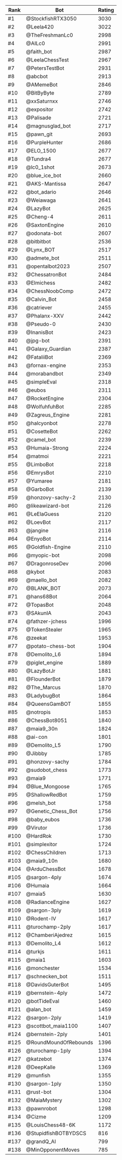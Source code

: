 Rank|Bot|Rating
---|---|---
#1|@StockfishRTX3050|3030
#2|@Leela420|3022
#3|@TheFreshmanLc0|2998
#4|@AILc0|2991
#5|@faith_bot|2987
#6|@LeelaChessTest|2967
#7|@PetersTestBot|2931
#8|@abcbot|2913
#9|@AMemeBot|2846
#10|@BitByByte|2789
#11|@xxSaturnxx|2746
#12|@expositor|2742
#13|@Palisade|2721
#14|@magnusglad_bot|2717
#15|@pawn_git|2693
#16|@PurpleHunter|2686
#17|@ELO_1500|2677
#18|@Tundra4|2677
#19|@lc0_1shot|2673
#20|@blue_ice_bot|2660
#21|@AKS-Mantissa|2647
#22|@bot_adario|2646
#23|@Weiawaga|2641
#24|@LazyBot|2625
#25|@Cheng-4|2611
#26|@SaxtonEngine|2610
#27|@odonata-bot|2607
#28|@bitbitbot|2536
#29|@Lynx_BOT|2517
#30|@admete_bot|2511
#31|@opentalbot2023|2507
#32|@ChessatronBot|2484
#33|@Elmichess|2482
#34|@ChessNoobComp|2472
#35|@Calvin_Bot|2458
#36|@catriever|2455
#37|@Phalanx-XXV|2442
#38|@Pseudo-0|2430
#39|@InanisBot|2423
#40|@jpg-bot|2391
#41|@Galaxy_Guardian|2387
#42|@FataliiBot|2369
#43|@fornax-engine|2353
#44|@morabandbot|2349
#45|@simpleEval|2318
#46|@eubos|2311
#47|@RocketEngine|2304
#48|@WolfuhfuhBot|2285
#49|@Zagreus_Engine|2281
#50|@halcyonbot|2278
#51|@CosetteBot|2262
#52|@camel_bot|2239
#53|@Humaia-Strong|2224
#54|@matmoi|2221
#55|@LimboBot|2218
#56|@EmrysBot|2210
#57|@Yumaree|2181
#58|@GarboBot|2139
#59|@honzovy-sachy-2|2130
#60|@likeawizard-bot|2126
#61|@LeElaGuess|2120
#62|@LoevBot|2117
#63|@jangine|2116
#64|@EnyoBot|2114
#65|@Goldfish-Engine|2110
#66|@myopic-bot|2098
#67|@DragonroseDev|2096
#68|@kybot|2083
#69|@maello_bot|2082
#70|@BLANK_BOT|2073
#71|@hans68Bot|2064
#72|@TopasBot|2048
#73|@SAkunIA|2043
#74|@fathzer-jchess|1996
#75|@TokenStealer|1965
#76|@zeekat|1953
#77|@potato-chess-bot|1904
#78|@Demolito_L6|1894
#79|@piglet_engine|1889
#80|@LazyBotJr|1881
#81|@FlounderBot|1879
#82|@The_Marcus|1870
#83|@LadybugBot|1864
#84|@QueensGamBOT|1855
#85|@notropis|1853
#86|@ChessBot8051|1840
#87|@maia9_30n|1824
#88|@ai-con|1801
#89|@Demolito_L5|1790
#90|@Jibbby|1785
#91|@honzovy-sachy|1784
#92|@sudobot_chess|1773
#93|@maia9|1771
#94|@Blue_Mongoose|1765
#95|@ShallowRedBot|1759
#96|@melsh_bot|1758
#97|@Genetic_Chess_Bot|1756
#98|@baby_eubos|1736
#99|@Virutor|1736
#100|@HardRok|1730
#101|@simplexitor|1724
#102|@ChessChildren|1713
#103|@maia9_10n|1680
#104|@ArduChessBot|1678
#105|@sargon-4ply|1674
#106|@Humaia|1664
#107|@maia5|1630
#108|@RadianceEngine|1627
#109|@sargon-3ply|1619
#110|@Rodent-IV|1617
#111|@turochamp-2ply|1617
#112|@ChamberiAjedrez|1615
#113|@Demolito_L4|1612
#114|@turkjs|1611
#115|@maia1|1603
#116|@monchester|1534
#117|@schnecken_bot|1511
#118|@DavidsGuterBot|1495
#119|@bernstein-4ply|1472
#120|@botTideEval|1460
#121|@alan_bot|1459
#122|@sargon-2ply|1419
#123|@scottbot_maia1100|1407
#124|@bernstein-2ply|1401
#125|@RoundMoundOfRebounds|1396
#126|@turochamp-1ply|1394
#127|@katzebot|1374
#128|@DeepKalle|1369
#129|@munfish|1355
#130|@sargon-1ply|1350
#131|@rust-bot|1304
#132|@MaiaMystery|1302
#133|@pawnrobot|1298
#134|@Cizme|1209
#135|@LouisChess48-6K|1172
#136|@StupidfishBOTBYDSCS|816
#137|@grandQ_AI|799
#138|@MinOpponentMoves|785
